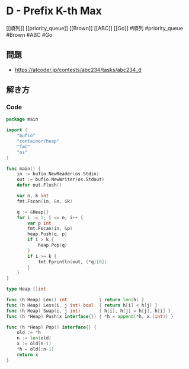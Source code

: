 # D - Prefix K-th Max
[[順列]] [[priority_queue]] [[Brown]] [[ABC]] [[Go]]
#順列 #priority_queue #Brown #ABC #Go 

## 問題
- https://atcoder.jp/contests/abc234/tasks/abc234_d

## 解き方
### Code
```go
package main

import (
	"bufio"
	"container/heap"
	"fmt"
	"os"
)

func main() {
	in := bufio.NewReader(os.Stdin)
	out := bufio.NewWriter(os.Stdout)
	defer out.Flush()

	var n, k int
	fmt.Fscan(in, &n, &k)

	q := &Heap{}
	for i := 1; i <= n; i++ {
		var p int
		fmt.Fscan(in, &p)
		heap.Push(q, p)
		if i > k {
			heap.Pop(q)
		}
		if i >= k {
			fmt.Fprintln(out, (*q)[0])
		}
	}
}

type Heap []int

func (h Heap) Len() int            { return len(h) }
func (h Heap) Less(i, j int) bool  { return h[i] < h[j] }
func (h Heap) Swap(i, j int)       { h[i], h[j] = h[j], h[i] }
func (h *Heap) Push(x interface{}) { *h = append(*h, x.(int)) }

func (h *Heap) Pop() interface{} {
	old := *h
	n := len(old)
	x := old[n-1]
	*h = old[:n-1]
	return x
}
```